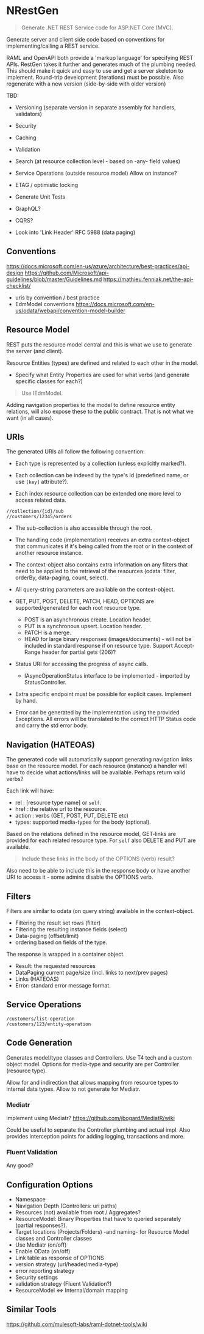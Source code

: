 # NRestGen

> Generate .NET REST Service code for ASP.NET Core (MVC).

Generate server and client side code based on conventions for implementing/calling a REST service.

RAML and OpenAPI both provide a 'markup language' for specifying REST APIs.
RestGen takes it further and generates much of the plumbing needed.
This should make it quick and easy to use and get a server skeleton to implement.
Round-trip development (iterations) must be possible. Also regenerate with a new version (side-by-side with older version)

TBD:

- Versioning (separate version in separate assembly for handlers, validators)
- Security
- Caching
- Validation
- Search (at resource collection level - based on -any- field values)
- Service Operations (outside resource model) Allow on instance?
- ETAG / optimistic locking
- Generate Unit Tests
- GraphQL?
- CQRS?

- Look into 'Link Header' RFC 5988 (data paging)

## Conventions

https://docs.microsoft.com/en-us/azure/architecture/best-practices/api-design
https://github.com/Microsoft/api-guidelines/blob/master/Guidelines.md
https://mathieu.fenniak.net/the-api-checklist/

- uris by convention / best practice
- EdmModel conventions https://docs.microsoft.com/en-us/odata/webapi/convention-model-builder

## Resource Model

REST puts the resource model central and this is what we use to generate the server (and client).

Resource Entities (types) are defined and related to each other in the model.

- Specify what Entity Properties are used for what verbs (and generate specific classes for each?)

> Use IEdmModel.

Adding navigation properties to the model to define resource entity relations,
will also expose these to the public contract. That is not what we want (in all cases).

## URIs

The generated URIs all follow the following convention:

- Each type is represented by a collection (unless explicitly marked?).

- Each collection can be indexed by the type's Id (predefined name, or use `[key]` attribute?).

- Each index resource collection can be extended one more level to access related data.

```URI
//collection/{id}/sub
//customers/12345/orders
```

- The sub-collection is also accessible through the root.

- The handling code (implementation) receives an extra context-object that communicates if it's being called from the root or in the context of another resource instance.

- The context-object also contains extra information on any filters that need to be applied to the retrieval of the resources (odata: filter, orderBy, data-paging, count, select).

- All query-string parameters are available on the context-object.

- GET, PUT, POST, DELETE, PATCH, HEAD, OPTIONS are supported/generated for each root resource type.
    - POST is an asynchronous create. Location header.
    - PUT is a synchronous upsert. Location header.
    - PATCH is a merge.
    - HEAD for large binary responses (images/documents) - will not be included in standard response if on resource type. Support Accept-Range header for partial gets (206)?

- Status URI for accessing the progress of async calls.
    - IAsyncOperationStatus interface to be implemented - imported by StatusController.

- Extra specific endpoint must be possible for explicit cases. Implement by hand.

- Error can be generated by the implementation using the provided Exceptions. All errors will be translated to the correct HTTP Status code and carry the std error body.

## Navigation (HATEOAS)

The generated code will automatically support generating navigation links base on the resource model.
For each resource (instance) a handler will have to decide what actions/links will be available. Perhaps return valid verbs?

Each link will have:

- rel : [resource type name] or `self`.
- href : the relative url to the resource.
- action : verbs (GET, POST, PUT, DELETE etc)
- types: supported media-types for the body (optional).

Based on the relations defined in the resource model, GET-links are provided for each related resource type. For `self` also DELETE and PUT are available.

> Include these links in the body of the OPTIONS (verb) result?

Also need to be able to include this in the response body or have another URI to access it - some admins disable the OPTIONS verb.

## Filters

Filters are similar to odata (on query string) available in the context-object.

- Filtering the result set rows (filter)
- Filtering the resulting instance fields (select)
- Data-paging (offset/limit)
- ordering based on fields of the type.

The response is wrapped in a container object.

- Result: the requested resources
- DataPaging current page/size (incl. links to next/prev pages)
- Links (HATEOAS)
- Error: standard error message format.

## Service Operations

```URL
/customers/list-operation
/customers/123/entity-operation
```

## Code Generation

Generates model/type classes and Controllers.
Use T4 tech and a custom object model.
Options for media-type and security are per Controller (resource type).

Allow for and indirection that allows mapping from resource types to internal data types.
Allow to not generate for Mediatr.

### Mediatr

implement using Mediatr? https://github.com/jbogard/MediatR/wiki

Could be useful to separate the Controller plumbing and actual impl. Also provides interception points for adding logging, transactions and more.

### Fluent Validation

Any good?

## Configuration Options

- Namespace
- Navigation Depth (Controllers: uri paths)
- Resources (not) available from root / Aggregates?
- ResourceModel: Binary Properties that have to queried separately (partial responses?).
- Target locations (Projects/Folders) -and naming- for Resource Model classes and Controller classes
- Use Mediatr (on/off)
- Enable OData (on/off)
- Link table as response of OPTIONS
- version strategy (url/header/media-type)
- error reporting strategy
- Security settings
- validation strategy (Fluent Validation?)
- ResourceModel <=> Internal/domain mapping

## Similar Tools

https://github.com/mulesoft-labs/raml-dotnet-tools/wiki
